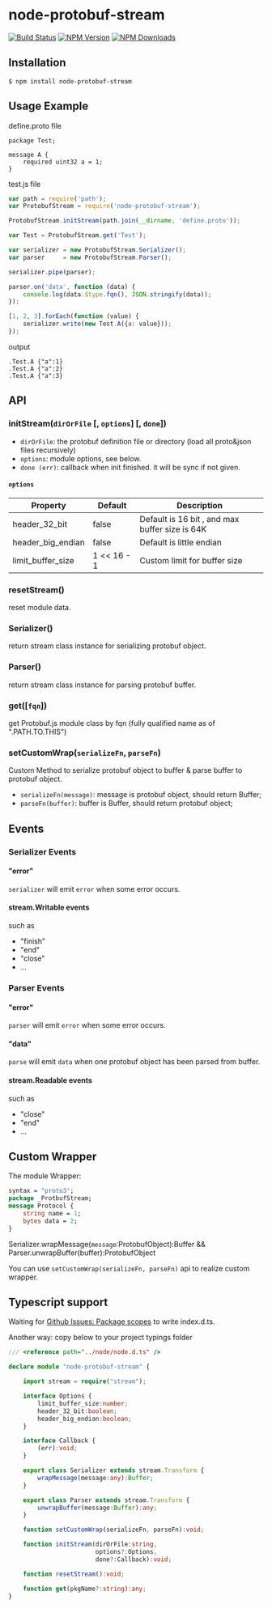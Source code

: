 # node-protobuf-stream

[![Build Status](https://travis-ci.org/nigel0913/protobuf-stream.svg?branch=master)](https://travis-ci.org/nigel0913/protobuf-stream)
[![NPM Version](https://img.shields.io/npm/v/node-protobuf-stream.svg?style=flat)](https://www.npmjs.com/package/node-protobuf-stream)
[![NPM Downloads](https://img.shields.io/npm/dm/node-protobuf-stream.svg?style=flat)](https://www.npmjs.com/package/node-protobuf-stream)

## Installation

    $ npm install node-protobuf-stream
    
## Usage Example

define.proto file
```
package Test;

message A {
    required uint32 a = 1;
}

```

test.js file

```js
var path = require('path');
var ProtobufStream = require('node-protobuf-stream');

ProtobufStream.initStream(path.join(__dirname, 'define.proto'));

var Test = ProtobufStream.get('Test');

var serializer = new ProtobufStream.Serializer();
var parser     = new ProtobufStream.Parser();

serializer.pipe(parser);

parser.on('data', function (data) {
    console.log(data.$type.fqn(), JSON.stringify(data));
});

[1, 2, 3].forEach(function (value) {
    serializer.write(new Test.A({a: value}));
});

```

output

```
.Test.A {"a":1}
.Test.A {"a":2}
.Test.A {"a":3}
```

## API

### initStream(`dirOrFile` [, `options`] [, `done`])

* `dirOrFile`: the protobuf definition file or directory (load all proto&json files recursively)
* `options`: module options, see below.
* `done (err)`: callback when init finished. it will be sync if not given.

#### `options`
| Property | Default | Description |
|--------|--------|---------|
| header_32_bit | false     | Default is 16 bit , and max buffer size is 64K |
| header_big_endian | false | Default is little endian |
| limit_buffer_size | 1 << 16 - 1 | Custom limit for buffer size |

### resetStream()

reset module data.

### Serializer()

return stream class instance for serializing protobuf object.

### Parser()

return stream class instance for parsing protobuf buffer.

### get([`fqn`])

get Protobuf.js module class by fqn (fully qualified name as of ".PATH.TO.THIS")


### setCustomWrap(`serializeFn`, `parseFn`)

Custom Method to serialize protobuf object to buffer & parse buffer to protobuf object.

* `serializeFn(message)`: message is protobuf object, should return Buffer;
* `parseFn(buffer)`: buffer is Buffer, should return protobuf object;

## Events

### Serializer Events

#### "error"

`serializer` will emit `error` when some error occurs.

#### stream.Writable events

such as
* "finish"
* "end"
* "close"
* ...

### Parser Events

#### "error"

`parser` will emit `error` when some error occurs.

#### "data"

`parse` will emit `data` when one protobuf object has been parsed from buffer.

#### stream.Readable events

such as
* "close"
* "end"
* ...

## Custom Wrapper

The module Wrapper:
```protobuf
syntax = "proto3";
package _ProtbufStream;
message Protocol {
    string name = 1;
    bytes data = 2;
}
```
Serializer.wrapMessage(`message`:ProtobufObject):Buffer && Parser.unwrapBuffer(buffer):ProtobufObject

You can use `setCustomWrap(serializeFn, parseFn)` api to realize custom wrapper.


## Typescript support

Waiting for [Github Issues: Package scopes](https://github.com/Microsoft/TypeScript/pull/4913) to write index.d.ts.

Another way: copy below to your project typings folder

``` typescript
/// <reference path="../node/node.d.ts" />

declare module "node-protobuf-stream" {

    import stream = require("stream");

    interface Options {
        limit_buffer_size:number;
        header_32_bit:boolean;
        header_big_endian:boolean;
    }

    interface Callback {
        (err):void;
    }

    export class Serializer extends stream.Transform {
        wrapMessage(message:any):Buffer;
    }

    export class Parser extends stream.Transform {
        unwrapBuffer(message:Buffer):any;
    }

    function setCustomWrap(serializeFn, parseFn):void;

    function initStream(dirOrFile:string,
                        options?:Options,
                        done?:Callback):void;

    function resetStream():void;

    function get(pkgName?:string):any;
}
```